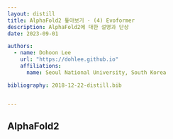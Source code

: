 ```yaml
---
layout: distill
title: AlphaFold2 톺아보기 - (4) Evoformer
description: AlphaFold2에 대한 설명과 단상
date: 2023-09-01

authors:
  - name: Dohoon Lee
    url: "https://dohlee.github.io"
    affiliations:
      name: Seoul National University, South Korea

bibliography: 2018-12-22-distill.bib


---
```


## AlphaFold2

